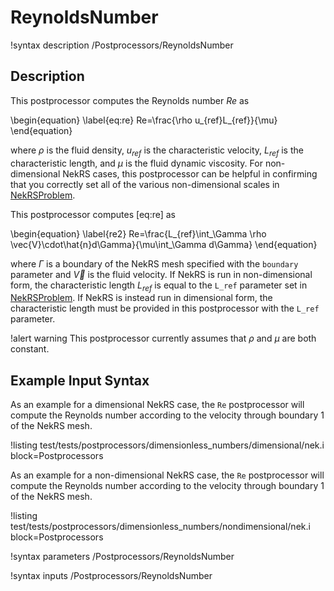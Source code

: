 # ReynoldsNumber

!syntax description /Postprocessors/ReynoldsNumber

## Description

This postprocessor computes the Reynolds number $Re$ as

\begin{equation}
\label{eq:re}
Re=\frac{\rho u_{ref}L_{ref}}{\mu}
\end{equation}

where $\rho$ is the fluid density, $u_{ref}$ is the characteristic velocity, $L_{ref}$ is
the characteristic length, and $\mu$ is the fluid dynamic viscosity. For non-dimensional
NekRS cases, this postprocessor can be helpful in confirming that you correctly set all
of the various non-dimensional scales in [NekRSProblem](NekRSProblem.md).

This postprocessor computes [eq:re] as

\begin{equation}
\label{re2}
Re=\frac{L_{ref}\int_\Gamma \rho \vec{V}\cdot\hat{n}d\Gamma}{\mu\int_\Gamma d\Gamma}
\end{equation}

where $\Gamma$ is a boundary of the NekRS mesh specified with the `boundary` parameter
and $\vec{V}$ is the fluid velocity. If NekRS is run in non-dimensional form, the
characteristic length $L_{ref}$ is equal to the `L_ref` parameter set in
[NekRSProblem](NekRSProblem.md). If NekRS is instead run in dimensional form,
the characteristic length must be provided in this postprocessor with the `L_ref` parameter.

!alert warning
This postprocessor currently assumes that $\rho$ and $\mu$ are both constant.

## Example Input Syntax

As an example for a dimensional NekRS case, the `Re` postprocessor will compute the Reynolds number according
to the velocity through boundary 1 of the NekRS mesh.

!listing test/tests/postprocessors/dimensionless_numbers/dimensional/nek.i
  block=Postprocessors

As an example for a non-dimensional NekRS case, the `Re` postprocessor will compute the Reynolds number according
to the velocity through boundary 1 of the NekRS mesh.

!listing test/tests/postprocessors/dimensionless_numbers/nondimensional/nek.i
  block=Postprocessors

!syntax parameters /Postprocessors/ReynoldsNumber

!syntax inputs /Postprocessors/ReynoldsNumber
